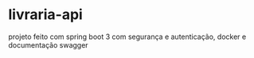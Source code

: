 # livraria-api
projeto feito com spring boot 3 com segurança e autenticação, docker e documentação swagger
